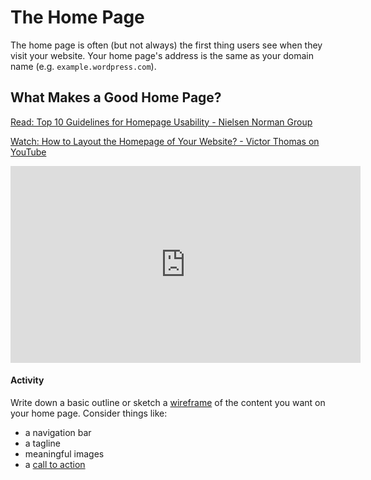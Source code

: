 # The Home Page
The home page is often (but not always) the first thing users see when they visit your website. Your home page's address is the same as your domain name (e.g. ```example.wordpress.com```).

## What Makes a Good Home Page?
[Read: Top 10 Guidelines for Homepage Usability - Nielsen Norman Group](https://www.nngroup.com/articles/top-ten-guidelines-for-homepage-usability/)

[Watch: How to Layout the Homepage of Your Website? - Victor Thomas on YouTube](https://youtu.be/XAjITyzyBR0)
<iframe width="560" height="315" src="https://www.youtube.com/embed/XAjITyzyBR0" frameborder="0" allow="accelerometer; autoplay; encrypted-media; gyroscope; picture-in-picture" allowfullscreen></iframe>

#### Activity
Write down a basic outline or sketch a [wireframe](https://en.wikipedia.org/wiki/Website_wireframe) of the content you want on your home page. Consider things like:
- a navigation bar
- a tagline
- meaningful images
- a [call to action](https://en.wikipedia.org/wiki/Call_to_action_(marketing))
